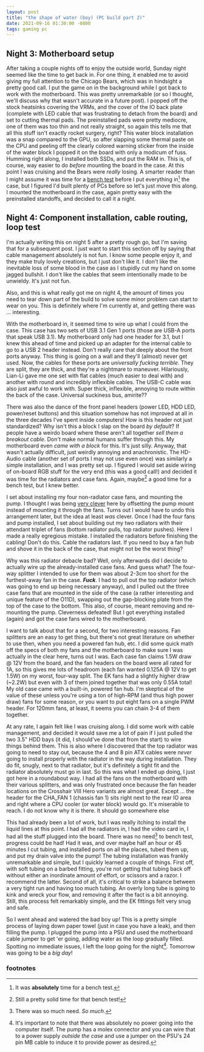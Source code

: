 ```yaml
---
layout: post
title: "the shape of water (boy) (PC build part 2)"
date: 2021-09-16 01:30:00 -0800
tags: gaming pc
---
```


## Night 3: Motherboard setup

After taking a couple nights off to enjoy the outside world, Sunday night seemed like the time to get back in. For one thing, it enabled me to avoid giving my full attention to the Chicago Bears, which was in hindsight a pretty good call. I put the game on in the background while I got back to work with the motherboard. This was pretty unremarkable (or so I thought, we'll discuss why that wasn't accurate in a future post). I popped off the stock heatsinks covering the VRMs, and the cover of the IO back plate (complete with LED cable that was frustrating to detach from the board) and set to cutting thermal pads. The preinstalled pads were pretty mediocre, one of them was too thin and not really straight, so again this tells me that all this stuff isn't exactly rocket surgery, right? This water block installation was a snap compared to the GPU, so after slapping some thermal paste on the CPU and peeling off the clearly colored warning sticker from the inside of the water block I popped it on the board with only a modicum of fuss. Humming right along, I installed both SSDs, and put the RAM in. This is, of course, way easier to do *before* mounting the board in the case. At this point I was cruising and the Bears were *really* losing. A smarter reader than I might assume it was time for a [bench test](https://en.wikipedia.org/wiki/Test_bench) before I put everything in[^1] the case, but I figured I'd built plenty of PCs before so let's just move this along. I mounted the motherboard in the case, again pretty easy with the preinstalled standoffs, and decided to call it a night.

## Night 4: Component installation, cable routing, loop test

I'm actually writing this on night 5 after a pretty rough go, but I'm saving that for a subsequent post. I just want to start this section off by saying that cable management absolutely is not fun. I know some people enjoy it, and they make truly lovely creations, but I just don't like it. I don't like the inevitable loss of some blood in the case as I stupidly cut my hand on some jagged bullshit. I don't like the cables that seem intentionally made to be unwieldy. It's just not fun.

Also, and this is what really got me on night 4, the amount of times you need to tear down part of the build to solve some minor problem can start to wear on you. This is definitely where I'm currently at, and getting there was ... interesting.

With the motherboard in, it seemed time to wire up what I could from the case. This case has two sets of USB 3.1 Gen 1 ports (those are USB-A ports that speak USB 3.1). My motherboard only had one header for 3.1, but I knew this ahead of time and picked up an adapter for the internal cable to go to a USB 2 header instead. Don't really care that deeply about the front ports anyway. This thing is going on a wall and they'll (almost) never get used. Now, the cables for these ports are *universally fucking terrible*. They are split, they are thick, and they're a nightmare to maneuver. Hilariously, Lian-Li gave me one set with flat cables (much easier to deal with) and another with round and incredibly inflexible cables. The USB-C cable was also just awful to work with. Super thick, inflexible, annoying to route within the back of the case. Universal suckiness bus, amirite??

There was also the dance of the front panel headers (power LED, HDD LED, power/reset buttons) and this situation somehow has not improved at all in the three decades I've spent inside computers! How is this header not just standardized? Why isn't this a block I slap on the board *by default*? If people have a weirdo board where these aren't all together *sell them a breakout cable*. Don't make normal humans suffer through this. My motherboard even *came with a block* for this. It's just silly. Anyway, that wasn't actually difficult, just weirdly annoying and anachronistic. The HD-Audio cable (another set of ports I may not use even once) was similarly a simple installation, and I was pretty set up. I figured I would set aside wiring of on-board RGB stuff for the very end (this was a good call!) and decided it was time for the radiators and case fans. Again, maybe[^2] a good time for a bench test, but I knew better.

I set about installing my four non-radiator case fans, and mounting the pump. I thought I was being [very clever](https://twitter.com/doubleyewdee/status/1437581261237735427?s=21) here by offsetting the pump mount instead of mounting it through the fans. Turns out I would have to undo this arrangement later, but the idea at least *was* clever. Once I had the four fans and pump installed, I set about building out my two radiators with their attendant triplet of fans (bottom radiator pulls, top radiator pushes). Here I made a really egregious mistake. I installed the radiators before finishing the cabling! Don't do this. Cable the radiators last. If you need to buy a fan hub and shove it in the back of the case, that might not be the worst thing?

Why was this radiator debacle bad? Well, only afterwards did I decide to actually wire up the already-installed case fans. And guess what? The four-way splitter I intended to use for them was about 2-3cm too short for the furthest-away fan in the case. ***Fuck***. I had to pull out the top radiator (which was going to end up being necessary anyway), and I pulled out the three case fans that are mounted in the side of the case (a rather interesting and unique feature of the O11D), swapping out the gap-blocking plate from the top of the case to the bottom. This also, of course, meant removing and re-mounting the pump. Cleverness defeated! But I got everything installed (again) and got the case fans wired to the motherboard.

I want to talk about that for a second, for two interesting reasons. Fan splitters are an easy to get thing, but there's not great literature on whether to use then, when you need a powered fan hub, etc. I did some quick math off the specs of both my fans and the motherboard to make sure I was actually in the clear here, turns out I was. Each case fan claims 1.5W draw @ 12V from the board, and the fan headers on the board were all rated for 1A, so this gives me lots of headroom (each fan wanted 0.125A @ 12V to get 1.5W) on my worst, four-way split. The EK fans had a slightly higher draw (~2.2W) but even with 3 of them joined together that was only 0.55A total! My old case came with a built-in, powered fan hub. I'm skeptical of the value of these unless you're using a ton of high-RPM (and thus high power draw) fans for some reason, or you want to put eight fans on a single PWM header. For 120mm fans, at least, it seems you can chain 3-4 of them together.

At any rate, I again felt like I was cruising along. I did some work with cable management, and decided it would save me a lot of pain if I just pulled the two 3.5" HDD bays (it did, I should've done that from the start) to wire things behind them. This is also where I discovered that the top radiator was going to need to stay out, because the 4 and 8 pin ATX cables were *never* going to install properly with the radiator in the way during installation. They do fit, snugly, next to that radiator, but it's definitely a tight fit and the radiator absolutely must go in last. So this was what I ended up doing, I just got here in a roundabout way. I had all the fans on the motherboard with their various splitters, and was only frustrated once because the fan header locations on the Crosshair VIII Hero variants are almost great. Except ... the header for the CHA_FAN 1 (chassis fan 1) sits right next to the rear IO area and right where a CPU cooler (or water block) would go. It's miserable to reach. I do not know why it is there. It should go somewhere else

This had already been a lot of work, but I was really itching to install the liquid lines at this point. I had all the radiators in, I had the video card in, I had all the stuff plugged into the board. There was no need[^3] to bench test, progress could be had! Had it was, and over maybe half an hour or 45 minutes I cut tubing, and installed ports on all the places, tubed them up, and put my drain valve into the pump! The tubing installation was frankly unremarkable and simple, but I quickly learned a couple of things. First off, with soft tubing on a barbed fitting, you're not getting that tubing back off without either an inordinate amount of effort, or scissors and a razor. I recommend the latter. Second of all, it's critical to strike a balance between a very tight run and having too much tubing. An overly long tube is going to kink and wreck your flow, and removing it after the fact is a bit annoying. Still, this process felt remarkably simple, and the EK fittings felt very snug and safe.

So I went ahead and watered the bad boy up! This is a pretty simple process of laying down paper towel (just in case you have a leak), and then filling the pump. I plugged the pump into a PSU and used the motherboard cable jumper to get 'er going, adding water as the loop gradually filled. Spotting no immediate issues, I left the loop going for the night[^4]. Tomorrow was going to be a *big day*!

### footnotes

[^1]: It was **absolutely** time for a bench test.
[^2]: Still a pretty solid time for that bench test!
[^3]: There was so much need. *So much*.
[^4]: It's important to note that there was absolutely no power going into the computer itself. The pump has a molex connector and you can wire that to a power supply *outside the case* and use a jumper on the PSU's 24 pin MB cable to induce it to provide power as desired.